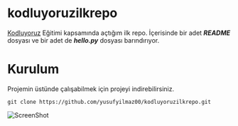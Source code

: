 # kodluyoruzilkrepo
[Kodluyoruz](https://www.kodluyoruz.org/) Eğitimi kapsamında açtığım ilk repo. İçerisinde bir adet ***README*** dosyası ve bir adet de ***hello.py*** dosyası barındırıyor.

# Kurulum
Projemin üstünde çalışabilmek için projeyi indirebilirsiniz. 

`git clone https://github.com/yusufyilmaz00/kodluyoruzilkrepo.git`


![ScreenShot]([ss.png](https://user-images.githubusercontent.com/95571859/182728198-8aa26ff1-efc4-48ae-b890-d24d777ab810.png))

